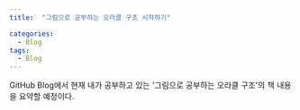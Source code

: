 ```yaml
---
title:  "그림으로 공부하는 오라클 구조 시작하기"

categories:
  - Blog
tags:
  - Blog
---
```


GitHub Blog에서 현재 내가 공부하고 있는 
'그림으로 공부하는 오라클 구조'의 책 내용을 요약할 예정이다.
